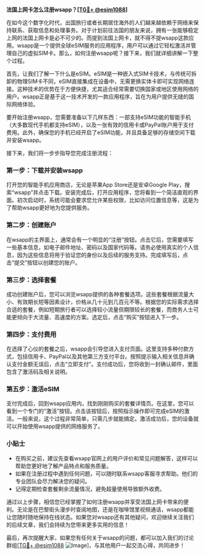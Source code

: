 **法国上网卡怎么注册wsapp？[[TG💪+ @esim1088](https://t.me/s/esim1088)]**

在如今这个数字化时代，出国旅行或者长期居住海外的人们越来越依赖于网络来保持联系、获取信息和处理事务。对于计划前往法国的朋友来说，拥有一张能够稳定上网的法国上网卡是必不可少的。而提到法国上网卡，就不得不提wsapp这款应用。wsapp是一个提供全球eSIM服务的应用程序，用户可以通过它轻松激活并管理自己的虚拟SIM卡。那么，如何注册wsapp呢？接下来，我们就详细讲解一下整个过程。

首先，让我们了解一下什么是eSIM。eSIM是一种嵌入式SIM卡技术，与传统可拆卸的物理SIM卡不同，eSIM直接集成在设备中，无需更换实体卡即可实现网络连接。这种技术的优势在于方便快捷，尤其适合经常需要切换国家或地区使用网络的用户。wsapp正是基于这一技术开发的一款应用程序，旨在为用户提供无缝的国际网络体验。

要开始注册wsapp，您需要准备以下几样东西：一部支持eSIM功能的智能手机（大多数现代手机都支持eSIM），以及一张有效的信用卡或PayPal账户用于支付费用。此外，确保您的手机已经开启了eSIM功能，并且具备足够的存储空间下载并安装wsapp。

接下来，我们将一步步指导您完成注册流程：

### 第一步：下载并安装wsapp
打开您的智能手机应用商店，无论是苹果App Store还是安卓Google Play，搜索“wsapp”并点击下载。安装完成后，打开应用程序，您将看到一个简洁直观的界面。初次启动时，系统可能会要求您允许某些权限，比如访问位置信息等，这是为了帮助wsapp更好地为您提供服务。

### 第二步：创建账户
在wsapp的主界面上，通常会有一个明显的“注册”按钮。点击它后，您需要填写一些基本信息，如电子邮件地址、密码以及国家代码等。请务必使用真实的个人信息，因为这些信息将用于验证您的身份以及后续的服务支持。完成填写后，点击“提交”按钮以创建您的账户。

### 第三步：选择套餐
成功创建账户后，您可以浏览wsapp提供的各种套餐选项。这些套餐根据流量大小、有效期长短等因素设计，价格从几十元到几百元不等。根据您的实际需求选择合适的套餐，例如短期旅行者可以选择较小流量但期限较长的套餐，而商务人士可能更倾向于大流量、高速度的方案。选定后，点击“购买”按钮进入下一步。

### 第四步：支付费用
在选择了心仪的套餐之后，wsapp会引导您进入支付页面。这里支持多种付款方式，包括信用卡、PayPal以及其他第三方支付平台。按照提示输入相关信息并确认支付金额无误后，点击“立即支付”。支付成功后，您将收到一封确认邮件，里面包含了激活码及相关说明。

### 第五步：激活eSIM
支付完成后，回到wsapp应用内，找到刚刚购买的套餐详情页。在这里，您可以看到一个专门的“激活”按钮。点击该按钮后，按照指示操作即可完成eSIM的激活。一般来说，这个过程非常简单，只需几步就能搞定。激活成功后，您的设备就可以开始使用wsapp提供的网络服务了。

### 小贴士
- 在购买之前，建议先查看wsapp官网上的用户评价和常见问题解答，这样可以帮助您更好地了解产品特点和服务质量。
- 如果在注册过程中遇到任何问题，可以随时联系wsapp客服寻求帮助。他们的专业团队会尽力解决您的疑问。
- 记得定期检查套餐剩余流量情况，避免超量使用导致额外收费。

通过以上步骤，相信您已经掌握了如何注册wsapp并享受法国上网卡带来的便利。无论是在巴黎街头漫步时查阅地图，还是在咖啡馆里视频通话，wsapp都能让您随时随地保持在线状态。如果您对wsapp还有其他疑问，欢迎继续关注我们的后续文章，我们会持续为您带来更多实用的信息！

最后，再次提醒大家，如果您有任何关于wsapp的问题，都可以加入我们的讨论群组[[TG💪+ @esim1088](https://t.me/s/esim1088) ![Image](https://i.postimg.cc/4NQfJmqS/Snipaste-2025-05-13-00-14-12.png)]，与其他用户一起交流心得，共同进步！